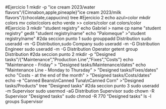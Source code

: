 #Ejercicio 1mkdir -p "ice cream 2023/water flavors"/{Cinnabon,apple,pineaple}"ice cream 2023/milk flavors"/{chocolate,cappucino}tree#Ejercicio 2echo azul>color mkdir colors mv color/colors echo verde >> colors/color cat colors/color#Ejercicio 3mkdir "student registry"echo Gabriel > namecp name "student registry"gedit "student registry/name"echo "Palomeque" >"student registry/name"#2da seccion punto 1sudo grouppadd Distributionsudo useradd -m -G Distribution,sudo Companysudo useradd -m -G Distribution Engineersudo useradd -m -G Distribution Operatorgetent group Distribution#2da seccion punto 2mkdir -p "Designed tasks"/{"Maintenance","Production Line","Fixes","Costs"}echo "Maintenance - Friday" > "Designed tasks/Maintenance/dates"echo "Maintenance Line - Monday to Thursday" > "Designed tasks/Fixes/dates"echo "Costs - at the end of the month" > "Designed tasks/Costs/dates"echo -e "Canned Beans\nCanned Tuna\nCanned Corn" >"Designed tasks/Products"tree "Designed tasks"#2da seccion punto 3sudo useradd -m Supervisorsudo usermod -aG Distribution Supervisorsudo chown -R Supervisor "Designed tasks"sudo chmod -R 770 "Designed tasks"ls -lgroups Supervisor 